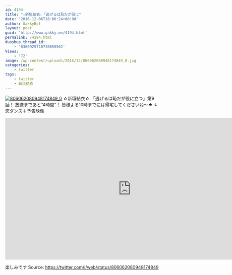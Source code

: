 ```yaml
---
id: 4194
title: "☆新垣結衣☆「逃げるは恥だが役に"
date: '2016-12-06T18:00:24+08:00'
author: GakkyBot
layout: post
guid: 'http://www.gakky.me/4194.html'
permalink: /4194.html
duoshuo_thread_id:
    - '6360925710730658562'
Views:
    - '72'
image: /wp-content/uploads/2016/12/806062080948174849_0.jpg
categories:
    - twitter
tags:
    - twitter
    - 新垣结衣
---
```


[![806062080948174849_0](http://www.yui-aragaki.org/wp-content/uploads/2016/12/806062080948174849_0.jpg)](http://www.yui-aragaki.org/wp-content/uploads/2016/12/806062080948174849_0.jpg)
☆新垣結衣☆
「逃げるは恥だが役に立つ」第9話！
放送まであと“4時間”！
皆様よる10時までには帰宅してくださいね〜★
↓恋ダンス＋予告映像
<iframe allowfullscreen="" frameborder="0" height="456" loading="lazy" src="https://www.youtube.com/embed/loDSHuiaR2A?feature=oembed" width="810"></iframe>

楽しみです
Source: <https://twitter.com/i/web/status/806062080948174849>
